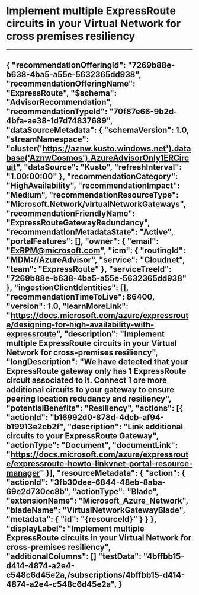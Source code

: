 <properties
pageTitle = "Implement multiple ExpressRoute circuits in your Virtual Network for cross-premises resiliency"
description = "Implement multiple ExpressRoute circuits in your Virtual Network for cross-premises resiliency"
authors = "aadevteam"
ms.author = "aadevteam"
articleId = "70f87e66-9b2d-4bfa-ae38-1d7d74837689_Public"
selfHelpType = "advisorRecommendationMetadata"
cloudEnvironments = "Public" 
/>
# Implement multiple ExpressRoute circuits in your Virtual Network for cross premises resiliency
---
{
    "recommendationOfferingId": "7269b88e-b638-4ba5-a55e-5632365dd938",
    "recommendationOfferingName": "ExpressRoute",
    "$schema": "AdvisorRecommendation",
    "recommendationTypeId": "70f87e66-9b2d-4bfa-ae38-1d7d74837689",
    "dataSourceMetadata": {
        "schemaVersion": 1.0,
        "streamNamespace": "cluster('https://aznw.kusto.windows.net').database('AznwCosmos').AzureAdvisorOnly1ERCircuit",
        "dataSource": "Kusto",
        "refreshInterval": "1.00:00:00"
    },
    "recommendationCategory": "HighAvailability",
    "recommendationImpact": "Medium",
    "recommendationResourceType": "Microsoft.Network/virtualNetworkGateways",
    "recommendationFriendlyName": "ExpressRouteGatewayRedundancy",
    "recommendationMetadataState": "Active",
    "portalFeatures": [],
    "owner": {
        "email": "ExRPM@microsoft.com",
        "icm": {
            "routingId": "MDM://AzureAdvisor",
            "service": "Cloudnet",
            "team": "ExpressRoute"
        },
        "serviceTreeId": "7269b88e-b638-4ba5-a55e-5632365dd938"
    },
    "ingestionClientIdentities": [],
    "recommendationTimeToLive": 86400,
    "version": 1.0,
    "learnMoreLink": "https://docs.microsoft.com/azure/expressroute/designing-for-high-availability-with-expressroute",
    "description": "Implement multiple ExpressRoute circuits in your Virtual Network for cross-premises resiliency",
    "longDescription": "We have detected that your ExpressRoute gateway only has 1 ExpressRoute circuit associated to it. Connect 1 ore more additional circuits to your gateway to ensure peering location redudancy and resiliency",
    "potentialBenefits": "Resiliency",
    "actions": [{
        "actionId": "b16992d0-878d-4dcb-af94-b19913e2cb2f",
        "description": "Link additional circuits to your ExpressRoute Gateway",
        "actionType": "Document",
        "documentLink": "https://docs.microsoft.com/azure/expressroute/expressroute-howto-linkvnet-portal-resource-manager"
    }],
    "resourceMetadata": {
        "action": {
            "actionId": "3fb30dee-6844-48eb-8aba-69e2d730ec8b",
            "actionType": "Blade",
            "extensionName": "Microsoft_Azure_Network",
            "bladeName": "VirtualNetworkGatewayBlade",
            "metadata": {
                "id": "{resourceId}"
            }
        }
    },
    "displayLabel": "Implement multiple ExpressRoute circuits in your Virtual Network for cross-premises resiliency",
    "additionalColumns": []
    "testData": "4bffbb15-d414-4874-a2e4-c548c6d45e2a,/subscriptions/4bffbb15-d414-4874-a2e4-c548c6d45e2a",
}
---